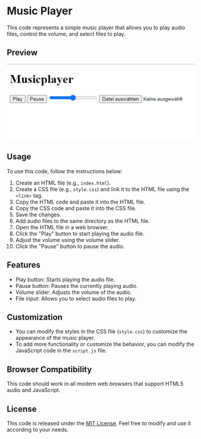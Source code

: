 # Music Player

This code represents a simple music player that allows you to play audio files, control the volume, and select files to play.

## Preview

![Preview](preview.png)

## Usage

To use this code, follow the instructions below:

1. Create an HTML file (e.g., `index.html`).
2. Create a CSS file (e.g., `style.css`) and link it to the HTML file using the `<link>` tag.
3. Copy the HTML code and paste it into the HTML file.
4. Copy the CSS code and paste it into the CSS file.
5. Save the changes.
6. Add audio files to the same directory as the HTML file.
7. Open the HTML file in a web browser.
8. Click the "Play" button to start playing the audio file.
9. Adjust the volume using the volume slider.
10. Click the "Pause" button to pause the audio.

## Features

- Play button: Starts playing the audio file.
- Pause button: Pauses the currently playing audio.
- Volume slider: Adjusts the volume of the audio.
- File input: Allows you to select audio files to play.

## Customization

- You can modify the styles in the CSS file (`style.css`) to customize the appearance of the music player.
- To add more functionality or customize the behavior, you can modify the JavaScript code in the `script.js` file.

## Browser Compatibility

This code should work in all modern web browsers that support HTML5 audio and JavaScript.

## License

This code is released under the [MIT License](LICENSE). Feel free to modify and use it according to your needs.

